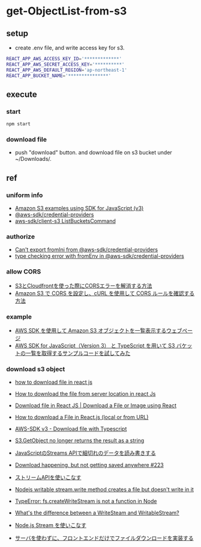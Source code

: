 # get-ObjectList-from-s3

## setup
- create .env file, and write access key for s3.
```sh
REACT_APP_AWS_ACCESS_KEY_ID='*************'
REACT_APP_AWS_SECRET_ACCESS_KEY='**********'
REACT_APP_AWS_DEFAULT_REGION='ap-northeast-1'
REACT_APP_BUCKET_NAME='***************'
```

## execute

### start
```sh
npm start
```

### download file
- push "download" button. and download file on s3 bucket under ~/Downloads/.

## ref
### uniform info
- [Amazon S3 examples using SDK for JavaScript (v3)](https://docs.aws.amazon.com/sdk-for-javascript/v3/developer-guide/javascript_s3_code_examples.html)
- [@aws-sdk/credential-providers](https://docs.aws.amazon.com/AWSJavaScriptSDK/v3/latest/Package/-aws-sdk-credential-providers/#fromenv)
- [aws-sdk/client-s3 ListBucketsCommand](https://docs.aws.amazon.com/AWSJavaScriptSDK/v3/latest/client/s3/command/ListBucketsCommand/)

### authorize
- [Can't export fromIni from @aws-sdk/credential-providers](https://stackoverflow.com/questions/72088326/cant-export-fromini-from-aws-sdk-credential-providers)
- [type checking error with fromEnv in @aws-sdk/credential-providers](https://github.com/aws/aws-sdk-js-v3/issues/3392)

### allow CORS
- [S3とCloudfrontを使った際にCORSエラーを解消する方法](https://zenn.dev/okita_kamegoro/scraps/17cd1e1653cb57)
- [Amazon S3 で CORS を設定し、cURL を使用して CORS ルールを確認する方法](https://repost.aws/ja/knowledge-center/s3-configure-cors)

### example

- [AWS SDK を使用して Amazon S3 オブジェクトを一覧表示するウェブページ](https://docs.aws.amazon.com/ja_jp/AmazonS3/latest/userguide/example_s3_Scenario_ListObjectsWeb_section.html)
- [AWS SDK for JavaScript（Version 3） と TypeScript を用いて S3 バケットの一覧を取得するサンプルコードを試してみた](https://dev.classmethod.jp/articles/aws-sdk-for-javascript-v3-typescript/)

### download s3 object
- [how to download file in react js](https://stackoverflow.com/questions/50694881/how-to-download-file-in-react-js)
- [How to download the file from server location in react Js](https://stackoverflow.com/questions/58830976/how-to-download-the-file-from-server-location-in-react-js)
- [Download file in React JS | Download a File or Image using React](https://www.youtube.com/watch?v=zslesB7EWs0)
- [How to download a File in React.js (local or from URL)](https://bobbyhadz.com/blog/react-download-file)
- [AWS-SDK v3 - Download file with Typescript](https://stackoverflow.com/questions/68373349/aws-sdk-v3-download-file-with-typescript)
- [S3.GetObject no longer returns the result as a string](https://github.com/aws/aws-sdk-js-v3/issues/1877)

- [JavaScriptのStreams APIで細切れのデータを読み書きする](https://sbfl.net/blog/2018/05/26/javascript-streams-api/)
- [Download happening, but not getting saved anywhere #223](https://github.com/jimmywarting/StreamSaver.js/issues/223)
- [ストリームAPIを使いこなす](https://zenn.dev/kojiroueda/articles/e5a18b2c0dc3d4)
- [Nodejs writable stream.write method creates a file but doesn't write in it](https://stackoverflow.com/questions/74432089/nodejs-writable-stream-write-method-creates-a-file-but-doesnt-write-in-it)
- [TypeError: fs.createWriteStream is not a function in Node](https://stackoverflow.com/questions/72812903/typeerror-fs-createwritestream-is-not-a-function-in-node)
- [What's the difference between a WriteSteam and WritableStream?](https://stackoverflow.com/questions/74409885/whats-the-difference-between-a-writesteam-and-writablestream)
- [Node.js Stream を使いこなす](https://qiita.com/masakura/items/5683e8e3e655bfda6756)
- [サーバを使わずに、フロントエンドだけでファイルダウンロードを実装する](https://walking-succession-falls.com/%E3%82%B5%E3%83%BC%E3%83%90%E3%82%92%E4%BD%BF%E3%82%8F%E3%81%9A%E3%81%AB%E3%80%81%E3%83%95%E3%83%AD%E3%83%B3%E3%83%88%E3%82%A8%E3%83%B3%E3%83%89%E3%81%A0%E3%81%91%E3%81%A7%E3%83%95%E3%82%A1%E3%82%A4%E3%83%AB%E3%83%80%E3%82%A6%E3%83%B3%E3%83%AD%E3%83%BC%E3%83%89%E3%82%92%E5%AE%9F%E8%A3%85%E3%81%99%E3%82%8B(typescript%E5%AF%BE%E5%BF%9C)/)